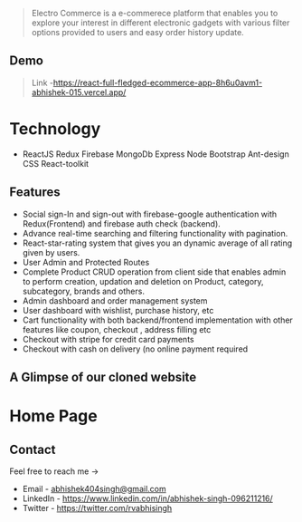 
>  Electro Commerce is a e-commerece  platform that enables you to explore your interest in different electronic gadgets with various filter options provided to users and easy order history update.



## Demo

>Link -https://react-full-fledged-ecommerce-app-8h6u0avm1-abhishek-015.vercel.app/



 
  
# Technology


- ReactJS Redux Firebase MongoDb Express Node Bootstrap Ant-design CSS React-toolkit


  
## Features

- Social sign-In and sign-out with firebase-google authentication with Redux(Frontend) and firebase auth check (backend).
- Advance real-time searching and filtering functionality with pagination.
- React-star-rating system that gives you an dynamic average of all rating given by users.
- User Admin and Protected Routes 
- Complete Product CRUD operation from client side that enables admin to perform creation, updation and deletion on Product, category, subcategory, brands and others.
- Admin dashboard and order management system
- User dashboard with wishlist, purchase history, etc
- Cart functionality with both backend/frontend implementation  with other features like coupon, checkout , address filling etc
- Checkout with stripe for credit card payments
- Checkout with cash on delivery (no online payment required




## A Glimpse of our cloned website

# Home Page






  
  
## Contact

Feel free to reach me ->
- Email - <abhishek404singh@gmail.com> 
- LinkedIn - https://www.linkedin.com/in/abhishek-singh-096211216/
- Twitter - https://twitter.com/rvabhisingh
